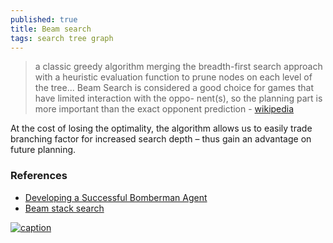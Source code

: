 ```yaml
---
published: true
title: Beam search
tags: search tree graph
---
```

> a classic greedy algorithm merging the breadth-first search approach with a heuristic evaluation function to prune nodes on each level of the
tree... 
> Beam Search is considered a good choice for
games that have limited interaction with the oppo-
nent(s), so the planning part is more important than
the exact opponent prediction - [wikipedia](https://en.wikipedia.org/wiki/Beam_search)

At the cost of losing the optimality, the algorithm allows us to easily trade
branching factor for increased search depth – thus gain an advantage on future planning.

### References
- [Developing a Successful Bomberman Agent](https://arxiv.org/pdf/2203.09608)
- [Beam stack search](https://en.wikipedia.org/wiki/Beam_stack_search)

[![caption](https://upload.wikimedia.org/wikipedia/commons/thumb/2/23/Beam_search.gif/330px-Beam_search.gif) ](https://en.wikipedia.org/wiki/Beam_search) 
